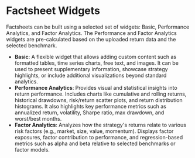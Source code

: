 # Factsheet Widgets

Factsheets can be built using a selected set of widgets: Basic, Performance Analytics, and Factor Analytics. The Performance and Factor Analytics widgets are pre-calculated based on the uploaded return data and the selected benchmark.

- **Basic**: A flexible widget that allows adding custom content such as formatted tables, time series charts, free text, and images. It can be used to present supplementary information, showcase strategy highlights, or include additional visualizations beyond standard analytics.
- **Performance Analytics**: Provides visual and statistical insights into return performance. Includes charts like cumulative and rolling returns, historical drawdowns, risk/return scatter plots, and return distribution histograms. It also highlights key performance metrics such as annualized return, volatility, Sharpe ratio, max drawdown, and worst/best months.
- **Factor Analytics**: Analyzes how the strategy's returns relate to various risk factors (e.g., market, size, value, momentum). Displays factor exposures, factor contribution to performance, and regression-based metrics such as alpha and beta relative to selected benchmarks or factor models.



